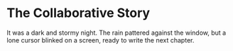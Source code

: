 # The Collaborative Story

It was a dark and stormy night. The rain pattered against the window, but a lone cursor blinked on a screen, ready to write the next chapter.
